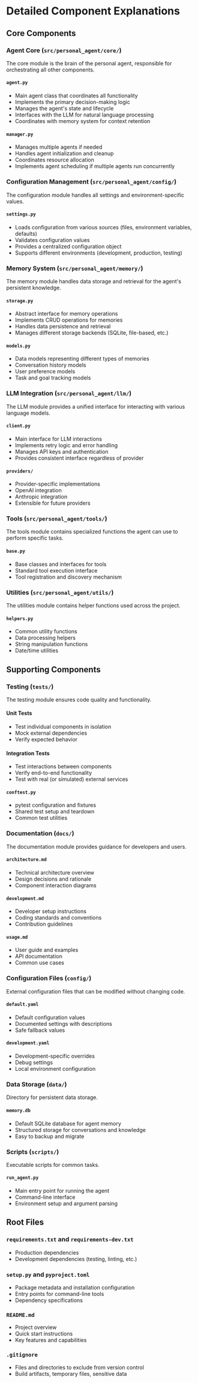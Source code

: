 # Detailed Component Explanations

## Core Components

### Agent Core (`src/personal_agent/core/`)
The core module is the brain of the personal agent, responsible for orchestrating all other components.

#### `agent.py`
- Main agent class that coordinates all functionality
- Implements the primary decision-making logic
- Manages the agent's state and lifecycle
- Interfaces with the LLM for natural language processing
- Coordinates with memory system for context retention

#### `manager.py`
- Manages multiple agents if needed
- Handles agent initialization and cleanup
- Coordinates resource allocation
- Implements agent scheduling if multiple agents run concurrently

### Configuration Management (`src/personal_agent/config/`)
The configuration module handles all settings and environment-specific values.

#### `settings.py`
- Loads configuration from various sources (files, environment variables, defaults)
- Validates configuration values
- Provides a centralized configuration object
- Supports different environments (development, production, testing)

### Memory System (`src/personal_agent/memory/`)
The memory module handles data storage and retrieval for the agent's persistent knowledge.

#### `storage.py`
- Abstract interface for memory operations
- Implements CRUD operations for memories
- Handles data persistence and retrieval
- Manages different storage backends (SQLite, file-based, etc.)

#### `models.py`
- Data models representing different types of memories
- Conversation history models
- User preference models
- Task and goal tracking models

### LLM Integration (`src/personal_agent/llm/`)
The LLM module provides a unified interface for interacting with various language models.

#### `client.py`
- Main interface for LLM interactions
- Implements retry logic and error handling
- Manages API keys and authentication
- Provides consistent interface regardless of provider

#### `providers/`
- Provider-specific implementations
- OpenAI integration
- Anthropic integration
- Extensible for future providers

### Tools (`src/personal_agent/tools/`)
The tools module contains specialized functions the agent can use to perform specific tasks.

#### `base.py`
- Base classes and interfaces for tools
- Standard tool execution interface
- Tool registration and discovery mechanism

### Utilities (`src/personal_agent/utils/`)
The utilities module contains helper functions used across the project.

#### `helpers.py`
- Common utility functions
- Data processing helpers
- String manipulation functions
- Date/time utilities

## Supporting Components

### Testing (`tests/`)
The testing module ensures code quality and functionality.

#### Unit Tests
- Test individual components in isolation
- Mock external dependencies
- Verify expected behavior

#### Integration Tests
- Test interactions between components
- Verify end-to-end functionality
- Test with real (or simulated) external services

#### `conftest.py`
- pytest configuration and fixtures
- Shared test setup and teardown
- Common test utilities

### Documentation (`docs/`)
The documentation module provides guidance for developers and users.

#### `architecture.md`
- Technical architecture overview
- Design decisions and rationale
- Component interaction diagrams

#### `development.md`
- Developer setup instructions
- Coding standards and conventions
- Contribution guidelines

#### `usage.md`
- User guide and examples
- API documentation
- Common use cases

### Configuration Files (`config/`)
External configuration files that can be modified without changing code.

#### `default.yaml`
- Default configuration values
- Documented settings with descriptions
- Safe fallback values

#### `development.yaml`
- Development-specific overrides
- Debug settings
- Local environment configuration

### Data Storage (`data/`)
Directory for persistent data storage.

#### `memory.db`
- Default SQLite database for agent memory
- Structured storage for conversations and knowledge
- Easy to backup and migrate

### Scripts (`scripts/`)
Executable scripts for common tasks.

#### `run_agent.py`
- Main entry point for running the agent
- Command-line interface
- Environment setup and argument parsing

## Root Files

### `requirements.txt` and `requirements-dev.txt`
- Production dependencies
- Development dependencies (testing, linting, etc.)

### `setup.py` and `pyproject.toml`
- Package metadata and installation configuration
- Entry points for command-line tools
- Dependency specifications

### `README.md`
- Project overview
- Quick start instructions
- Key features and capabilities

### `.gitignore`
- Files and directories to exclude from version control
- Build artifacts, temporary files, sensitive data